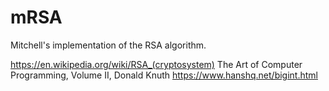 # mRSA
 Mitchell's implementation of the RSA algorithm.

https://en.wikipedia.org/wiki/RSA_(cryptosystem)
The Art of Computer Programming, Volume II, Donald Knuth
https://www.hanshq.net/bigint.html